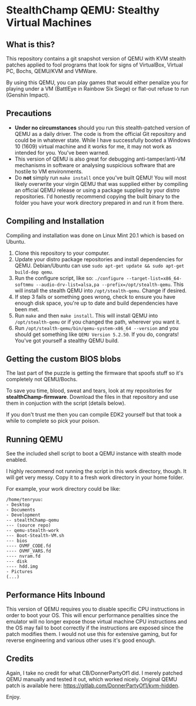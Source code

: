 # StealthChamp QEMU: Stealthy Virtual Machines

## What is this?

This repository contains a git snapshot version of QEMU with KVM stealth patches applied to fool programs that look for signs of VirtualBox, Virtual PC, Bochs, QEMU/KVM and VMWare.

By using this QEMU, you can play games that would either penalize you for playing under a VM (BattlEye in Rainbow Six Siege) or flat-out refuse to run (Genshin Impact).

## Precautions

- **Under no circumstances** should you run this stealth-patched version of QEMU as a daily driver. The code is from the official Git repository and could be in whatever state. While I have 
successfully booted a Windows 10 (1609) virtual machine and it works for me, it may not work as intended for you. You've been warned.
- This version of QEMU is also great for debugging anti-tamper/anti-VM mechanisms in software or analysing suspicious software that are hostile to VM environments.
- Do **not** simply run `make install` once you've built QEMU! You will most likely overwrite your virgin QEMU that was supplied either by compiling an official QEMU release or using a
package supplied by your distro repositories. I'd honestly recommend copying the built binary to the folder you have your work directory prepared in and run it from there.

## Compiling and Installation

Compiling and installation was done on Linux Mint 20.1 which is based on Ubuntu.

1. Clone this repository to your computer.
2. Update your distro package repositories and install dependencies for QEMU. Debian/Ubuntu can use `sudo apt-get update && sudo apt-get build-dep qemu`.
3. Run the configure script, like so: `./configure --target-list=x86_64-softmmu --audio-drv-list=alsa,pa --prefix=/opt/stealth-qemu`. This will install the stealth QEMU into `/opt/stealth-qemu`. Change if desired.
4. If step 3 fails or something goes wrong, check to ensure you have enough disk space, you're up to date and build dependencies have been met.
5. Run `make` and then `make install`. This will install QEMU into `/opt/stealth-qemu` or if you changed the path, wherever you want it.
6. Run `/opt/stealth-qemu/bin/qemu-system-x86_64 --version` and you should get something like `QEMU Version 5.2.50`. If you do, congrats! You've got yourself a stealthy QEMU build.

## Getting the custom BIOS blobs

The last part of the puzzle is getting the firmware that spoofs stuff so it's completely not QEMU/Bochs.

To save you time, blood, sweat and tears, look at my repositories for **stealthChamp-firmware**. Download the files in that repository and use them in conjuction with the script (details below).

If you don't trust me then you can compile EDK2 yourself but that took a while to complete so pick your poison.

## Running QEMU

See the included shell script to boot a QEMU instance with stealth mode enabled.

I highly recommend not running the script in this work directory, though. It will get very messy. Copy it to a fresh work directory in your home folder.

For example, your work directory could be like:

```
/home/tenryuu:
- Desktop
- Documents
- Development
-- stealthChamp-qemu
--- (source repo)
-- qemu-stealth-work
--- Boot-Stealth-VM.sh
--- bios
---- OVMF_CODE.fd
---- OVMF_VARS.fd
---- nvram.fd
--- disk
---- hdd.img
- Pictures
(...)
```

## Performance Hits Inbound

This version of QEMU requires you to disable specific CPU instructions in order to boot your OS. This will encur performance penalities since the emulator will no longer expose those
virtual machine CPU instructions and the OS may fail to boot correctly if the instructions are exposed since the patch modifies them. I would not use this for extensive gaming, but for reverse engineering and various other uses it's good enough.

## Credits

Again, I take no credit for what CB/DonnerPartyOf1 did. I merely patched QEMU manually and tested it out, which worked nicely. Original QEMU patch is available here: https://gitlab.com/DonnerPartyOf1/kvm-hidden.

Enjoy.
